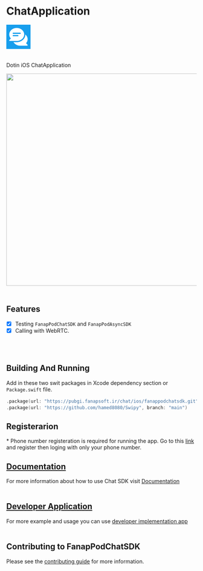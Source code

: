 # ChatApplication
<img src="https://github.com/hamed8080/ChatApplication/raw/main/ChatApplication/Supporting%20Files/Assets.xcassets/AppIcon.appiconset/120.png"  width="64" height="64">
<br />
<br />

Dotin iOS ChatApplication

<img src="https://github.com/hamed8080/ChatApplication/raw/main/ChatApplication/Screenshots/main.png"  width="960" height="560">
<br />
<br />

## Features

- [x] Testing `FanapPodChatSDK` and `FanapPodAsyncSDK`
- [x] Calling with WebRTC.
<br />
<br />

## Building And Running
Add in these two swit packages in Xcode dependency section or `Package.swift` file. 

```swift
.package(url: "https://pubgi.fanapsoft.ir/chat/ios/fanappodchatsdk.git", .upToNextMinor(from: "1.2.0")),
.package(url: "https://github.com/hamed8080/Swipy", branch: "main")
```

## Registerarion
&ast; Phone number registeration is required for running the app.
Go to this [link](https://accounts.pod.ir/) and register then loging with only your phone number.


## [Documentation](https://hamed8080.gitlab.io/fanappodchatsdk/documentation/fanappodchatsdk/)
For more information about how to use Chat SDK visit [Documentation](https://hamed8080.gitlab.io/fanappodchatsdk/documentation/fanappodchatsdk/) 
<br/>
<br/>

## [Developer Application](https://pubgi.fanapsoft.ir/chat/ios/chatapplication) 
For more example and usage you can use [developer implementation app](https://pubgi.fanapsoft.ir/chat/ios/chatapplication)
<br/>
<br/>

## Contributing to FanapPodChatSDK
Please see the [contributing guide](/CONTRIBUTING.md) for more information.

<!-- Copyright (c) 2021-2022 Apple Inc and the Swift Project authors. All Rights Reserved. -->
